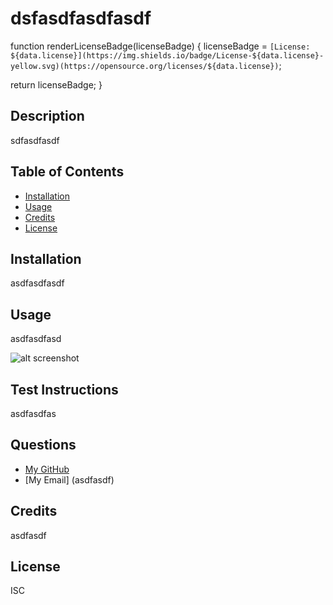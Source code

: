 # dsfasdfasdfasdf
  function renderLicenseBadge(licenseBadge) {
  licenseBadge = `[License: ${data.license}](https://img.shields.io/badge/License-${data.license}-yellow.svg)(https://opensource.org/licenses/${data.license})`;

  return licenseBadge;
}

  ## Description 

  sdfasdfasdf

  ## Table of Contents

 - [Installation](#installation)
 - [Usage](#usage)
 - [Credits](#credits)
 - [License](#license)

 ## Installation

  asdfasdfasdf

## Usage

 asdfasdfasd

![alt screenshot](assets/images/screenshot.png)


## Test Instructions

 asdfasdfas

## Questions

  - [My GitHub](dsfasdfas)
  - [My Email] (asdfasdf)


 ## Credits

 asdfasdf


## License 

ISC











  